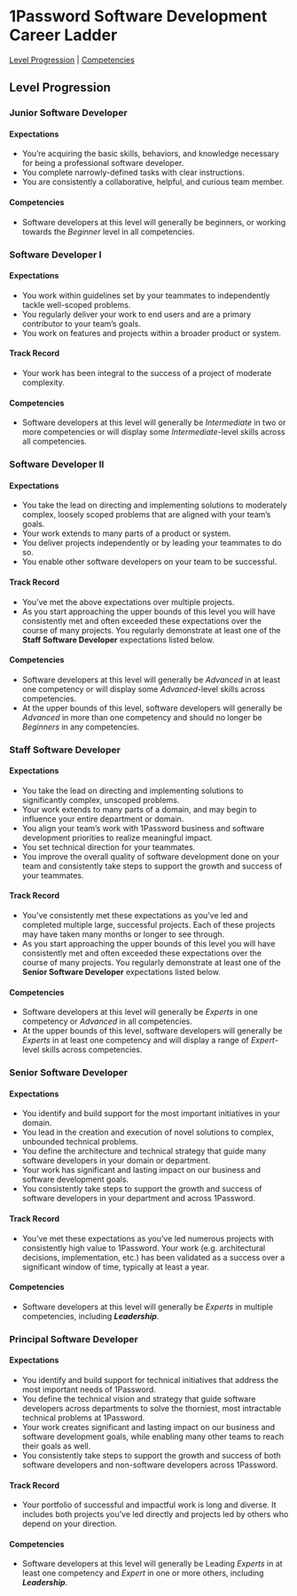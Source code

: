 # 1Password Software Development Career Ladder
[Level Progression](index.md) | [Competencies](competencies.md)


## Level Progression
### Junior Software Developer
#### Expectations
* You’re acquiring the basic skills, behaviors, and knowledge necessary for being a professional software developer.
* You complete narrowly-defined tasks with clear instructions.
* You are consistently a collaborative, helpful, and curious team member.

#### Competencies
* Software developers at this level will generally be beginners, or working towards the _Beginner_ level in all competencies.


### Software Developer I
#### Expectations
* You work within guidelines set by your teammates to independently tackle well-scoped problems.
* You regularly deliver your work to end users and are a primary contributor to your team’s goals.
* You work on features and projects within a broader product or system.

#### Track Record
* Your work has been integral to the success of a project of moderate complexity.

#### Competencies
* Software developers at this level will generally be _Intermediate_ in two or more competencies or will display some _Intermediate_-level skills across all competencies.


### Software Developer II

#### Expectations
* You take the lead on directing and implementing solutions to moderately complex, loosely scoped problems that are aligned with your team’s goals.
* Your work extends to many parts of a product or system.
* You deliver projects independently or by leading your teammates to do so.
* You enable other software developers on your team to be successful.

#### Track Record
* You’ve met the above expectations over multiple projects.
* As you start approaching the upper bounds of this level you will have consistently met and often exceeded these expectations over the course of many projects. You regularly demonstrate at least one of the **Staff Software Developer** expectations listed below.

#### Competencies
* Software developers at this level will generally be _Advanced_ in at least one competency or will display some _Advanced_-level skills across competencies.
* At the upper bounds of this level, software developers will generally be _Advanced_ in more than one competency and should no longer be _Beginners_ in any competencies.


### Staff Software Developer

#### Expectations
* You take the lead on directing and implementing solutions to significantly complex, unscoped problems.
* Your work extends to many parts of a domain, and may begin to influence your entire department or domain.
* You align your team’s work with 1Password business and software development priorities to realize meaningful impact.
* You set technical direction for your teammates.
* You improve the overall quality of software development done on your team and consistently take steps to support the growth and success of your teammates.

#### Track Record
* You’ve consistently met these expectations as you’ve led and completed multiple large, successful projects. Each of these projects may have taken many months or longer to see through.
* As you start approaching the upper bounds of this level you will have consistently met and often exceeded these expectations over the course of many projects. You regularly demonstrate at least one of the **Senior Software Developer** expectations listed below.

#### Competencies
* Software developers at this level will generally be _Experts_ in one competency or _Advanced_ in all competencies.
* At the upper bounds of this level, software developers will generally be _Experts_ in at least one competency and will display a range of _Expert_-level skills across competencies.


### Senior Software Developer
#### Expectations
* You identify and build support for the most important initiatives in your domain.
* You lead in the creation and execution of novel solutions to complex, unbounded technical problems.
* You define the architecture and technical strategy that guide many software developers in your domain or department.
* Your work has significant and lasting impact on our business and software development goals.
* You consistently take steps to support the growth and success of software developers in your department and across 1Password.

#### Track Record
* You’ve met these expectations as you’ve led numerous projects with consistently high value to 1Password. Your work (e.g. architectural decisions, implementation, etc.) has been validated as a success over a significant window of time, typically at least a year.

#### Competencies
* Software developers at this level will generally be _Experts_ in multiple competencies, including _**Leadership**_.


### Principal Software Developer
#### Expectations
* You identify and build support for technical initiatives that address the most important needs of 1Password.
* You define the technical vision and strategy that guide software developers across departments to solve the thorniest, most intractable technical problems at 1Password.
* Your work creates significant and lasting impact on our business and software development goals, while enabling many other teams to reach their goals as well.
* You consistently take steps to support the growth and success of both software developers and non-software developers across 1Password.

#### Track Record
* Your portfolio of successful and impactful work is long and diverse. It includes both projects you’ve led directly and projects led by others who depend on your direction.

#### Competencies
* Software developers at this level will generally be Leading _Experts_ in at least one competency and _Expert_ in one or more others, including _**Leadership**_.
